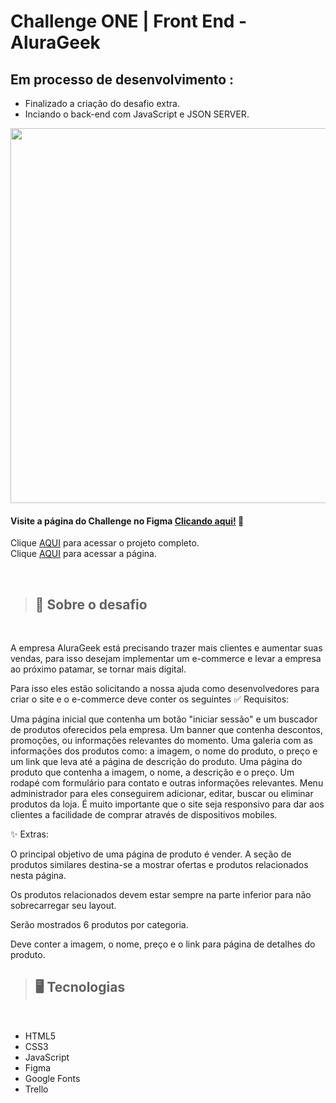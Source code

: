 # Challenge ONE | Front End - AluraGeek
## Em processo de desenvolvimento :
  - Finalizado a criação do desafio extra.
  - Inciando o back-end com JavaScript e JSON SERVER.


<p align="center" >
     <img width="600" heigth="600" src="https://user-images.githubusercontent.com/91544872/153613540-e40cf007-c8ee-4b30-b4b9-e164e9cef239.png">
</p>

#### Visite a página do Challenge no Figma [Clicando aqui!](https://www.figma.com/file/itJpWbvHxSUcUeMPy1lmof/AluraGeek?node-id=0%3A1&mode=dev) 📃


Clique [AQUI](https://github.com/thiagofeldner/AluraGeek/) para acessar o projeto completo.
<br>
Clique [AQUI](https://thiagofeldner.github.io/AluraGeek/) para acessar a página.


<br>

> ## 📝 Sobre o desafio
<br>

A empresa AluraGeek está precisando trazer mais clientes e aumentar suas vendas, para isso desejam implementar um e-commerce e levar a empresa ao próximo patamar, se tornar mais digital.

Para isso eles estão solicitando a nossa ajuda como desenvolvedores para criar o site e o e-commerce deve conter os seguintes ✅ Requisitos:

Uma página inicial que contenha um botão "iniciar sessão" e um buscador de produtos oferecidos pela empresa.
Um banner que contenha descontos, promoções, ou informações relevantes do momento.
Uma galeria com as informações dos produtos como: a imagem, o nome do produto, o preço e um link que leva até a página de descrição do produto.
Uma página do produto que contenha a imagem, o nome, a descrição e o preço.
Um rodapé com formulário para contato e outras informações relevantes.
Menu administrador para eles conseguirem adicionar, editar, buscar ou eliminar produtos da loja.
É muito importante que o site seja responsivo para dar aos clientes a facilidade de comprar através de dispositivos mobiles.


✨ Extras:

O principal objetivo de uma página de produto é vender. A seção de produtos similares destina-se a mostrar ofertas e produtos relacionados nesta página.

Os produtos relacionados devem estar sempre na parte inferior para não sobrecarregar seu layout.

Serão mostrados 6 produtos por categoria.

Deve conter a imagem, o nome, preço e o link para página de detalhes do produto. 


> ## 🖥️ Tecnologias
<br>

- HTML5
- CSS3
- JavaScript
- Figma
- Google Fonts
- Trello


